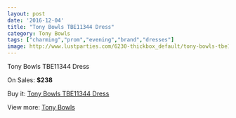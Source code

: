 ```yaml
---
layout: post
date: '2016-12-04'
title: "Tony Bowls TBE11344 Dress"
category: Tony Bowls
tags: ["charming","prom","evening","brand","dresses"]
image: http://www.lustparties.com/6230-thickbox_default/tony-bowls-tbe11344-dress.jpg
---
```

Tony Bowls TBE11344 Dress

On Sales: **$238**
<a href="https://www.lustparties.com/en/tony-bowls/2141-tony-bowls-tbe11344-dress.html"><amp-img layout="responsive" width="600" height="600" src="//www.lustparties.com/6230-thickbox_default/tony-bowls-tbe11344-dress.jpg" alt="Tony Bowls TBE11344 Dress 0" /></a>

Buy it: [Tony Bowls TBE11344 Dress](https://www.lustparties.com/en/tony-bowls/2141-tony-bowls-tbe11344-dress.html "Tony Bowls TBE11344 Dress")

View more: [Tony Bowls](https://www.lustparties.com/en/5-tony-bowls "Tony Bowls")
